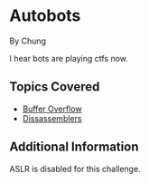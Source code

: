# Autobots
By Chung

I hear bots are playing ctfs now.

## Topics Covered
- [Buffer Overflow](/binary-exploitation/buffer-overflow/)
- [Dissassemblers](/reverse-engineering/what-are-disassemblers/)

## Additional Information
ASLR is disabled for this challenge.


